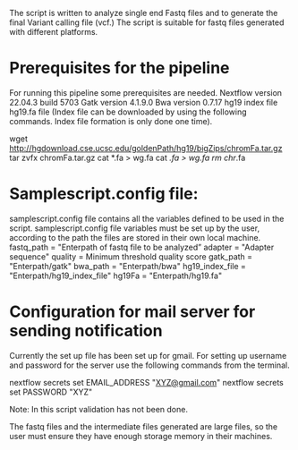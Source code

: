 The script is written to analyze single end Fastq files and to generate the final Variant calling file (vcf.) The script is suitable for fastq files generated with different platforms.

# Prerequisites for the pipeline
For running this pipeline some prerequisites are needed.
Nextflow version 22.04.3 build 5703
Gatk version 4.1.9.0
Bwa version 0.7.17
hg19 index file
hg19.fa file
(Index file can be downloaded by using the following commands.
Index file formation is only done one time).

wget http://hgdownload.cse.ucsc.edu/goldenPath/hg19/bigZips/chromFa.tar.gz
tar zvfx chromFa.tar.gz cat *.fa > wg.fa
cat *.fa > wg.fa
rm chr*.fa

# Samplescript.config file:
samplescript.config file contains all the variables defined to be used in the script.
samplescript.config file variables must be set up by the user, according to the path the files are stored in their own local machine. 
fastq_path = "Enterpath of fastq file to be analyzed”
adapter = "Adapter sequence"
quality = Minimum threshold quality score
gatk_path = "Enterpath/gatk"
bwa_path = "Enterpath/bwa"
hg19_index_file = "Enterpath/hg19_index_file"
hg19Fa = "Enterpath/hg19.fa"

# Configuration for mail server for sending notification
Currently the set up file has been set up for gmail.
For setting up username and password for the server use the following commands from the terminal.

nextflow secrets set EMAIL_ADDRESS "XYZ@gmail.com"
nextflow secrets set PASSWORD "XYZ"

Note: In this script validation has not been done.

The fastq files and the intermediate files generated are large files, so the user must ensure they have enough storage memory in their machines.

 








